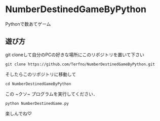 # NumberDestinedGameByPython
Pythonで数あてゲーム
## 遊び方
git cloneして自分のPCの好きな場所にこのリポジトリを置いて下さい
```
git clone https://github.com/Terfno/NumberDestinedGameByPython.git
```
そしたらこのリポジトリに移動して
```
cd NumberDestinedGameByPython
```
この ~クソ~ プログラムを実行してください．
```
python NumberDestinedGame.py
```

楽しんでね♡